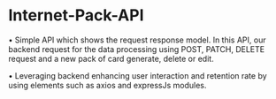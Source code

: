 # Internet-Pack-API
• Simple API which shows the request response model. In this API, our backend request for the data processing using POST, PATCH, DELETE request and a new pack of card generate, delete or edit.

• Leveraging backend enhancing user interaction and retention rate by using elements such as axios and expressJs
modules.
